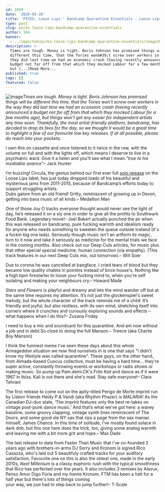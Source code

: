 ```yaml
---
id: 1049
date: '2020-03-20'
title: 'PICKS: Loose Lips'' Bandcamp Quarantine Essentials - Loose Lips'
type: post
slug: picks-loose-lips-bandcamp-quarantine-essentials
author: 164
banner:
  - ../imported/picks-loose-lips-bandcamp-quarantine-essentials/image1049.jpeg
description: >-
  Times are tough. Money is tight. Boris Johnson has promised things will be
  different this time, that the Tories won&#39;t screw over workers in the way
  they did last time we had an economic crash (having recently announced a
  budget not far off from that which they mocked Labour for a few months ago),
  but [...]Read More...
published: true
tags: []
featured: false
---
```

![image](../../imported/picks-loose-lips-bandcamp-quarantine-essentials/image1049.jpeg)_Times are tough. Money is tight. Boris Johnson has promised things will be different this time, that the Tories won't screw over workers in the way they did last time we had an economic crash (having recently announced a budget not far off from that which they mocked Labour for a few months ago), but things won't get any easier for independent artists any time soon. Thankfully, the most artist-friendly platform, bandcamp, has decided to drop its fees for the day, so we thought it would be a great time to highlight a few of our favourite low key releases. If at all possible, please do reach into your pockets._

I own this on cassette and once listened to it twice in the row, with the volume on full and with the lights off, which means I deserve to live in a psychiatric ward. Give it a listen and you'll see what I mean._"true to his insatiable avarice"_– Jack Hunter

I’m buzzing! Circula, the genius behind our first ever full [solo release](https://looselips123.bandcamp.com/album/ll011-circula-thought-reel-2) on the Loose Lips label, has just today dropped loads of his beautiful and mysterious jams from 2011-2015, because of Bandcamp’s efforts today to support struggling artists.   
Dubs galore from an old friend! Gritty, reminiscent of growing up in Devon, getting into bass music of all kinds.– Medallion Man

One of those Joy O tracks everyone thought would never see the light of day, he’s released it on a sly one in order to give all the profits to Southwark Food Bank. Legendary move!– Joel BakerI actually punched the air when this was released on bandcamp, pure fucking warmth and idealism ready for anyone who needs something to sweeten the queue outside Iceland (it's a fuckin big one lads). Seriously though music isn't an artform its magic, turn to it now and take it seriously as medicine for the mental trials we face in the coming months. Also check out our Deep Cuts articles, for music plus that other special special medicine; human connection (via empathy). (This track features in our next Deep Cuts mix, out tomorrow).– Will Soer

Due to corona he was cancelled at bangface. I cried tears of blood but they became low quality chalets in pointins instead of brick house's. Nothing like a high bpm firestarter to loose your fucking mind to, when you're self isolating and making your neighbours cry.– Howard Made

_Stars and Flowers_ is playful and dreamy and lets the mind wander off but at the same time requires my attention. It’s not just the glockenspiel's sweet melody, but the whole character of the track reminds me of a child: It’s friendly and joyful, but also restless, with its own mind, stretching itself into corners where it crunches and curiously exploring sounds and effects – what happens when I do this?– Zuzana Friday

I need to buy a mic and soundcard for this quarantine. And am now without a job and in debt.So close to doing the full Manson.– Treece (aka Charlie Boy Manson)

I think the funniest meme I've seen these days about this whole Armageddon situation we now find ourselves in is one that says "I didn't know my lifestyle was called quarantine". These guys, on the other hand, from Almada-based Cuscus collective, must be having a hard time… they're super active, constantly throwing events or workshops or radio shows or making music. So pump up Pam.demi.CK's _Frita Kali_ and dance as if it were 1967 in Ibiza. Kali is out there and she's mad. Stay safe everyone!– Clara Tehrani

The first release to come out on the aptly-titled Perigo de Morte imprint run by Lisbon friends Heidy P & Vandi (aka Rhythm Phazer) is _MALARIA!_ As the Canadian DJ-duo state, ‘The imprint features only the best re-takes on vintage post-punk dance music.’ And that’s what we’ve got here: a wavey bassline, some groovy clapping, vintage synth lines reminiscent of The Doors, and some good ole NY sax that rips a page from the sax maniac himself, James Chance. In this time of solitude, I’ve mostly found solace in dark dnb, but this one here does the trick, too, giving some analog warmth and leaving me with a bit more grit and hope.– Max Dade

The last release to date from Faster Than Music that i've co-founded 2 years ago with brothers-in-arms DJ Sorry and Kronom is signed Rico Casazza, who's laid out 5 beautifuly crafted tracks for your auditory satisfaction. Favourite one on this is also the oldest one, made in the early 2010s, _Next Millenium_ is a classy euphoric rush with the typical smoothness that Rico has perfected over the years. It also includes 3 remixes by Alavux, Penso Amor Digo Fúria and my homie Kronom. FTM has been a halt for a half year but there's lots of things coming  
your way, we just had to step back to jump further!– T-Scale